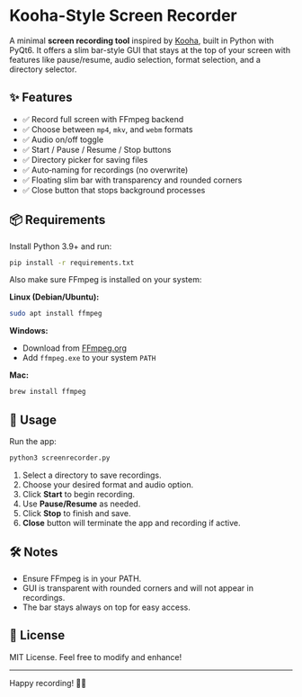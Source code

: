 # Kooha-Style Screen Recorder

A minimal **screen recording tool** inspired by [Kooha](https://apps.gnome.org/Kooha/), built in Python with PyQt6. It offers a slim bar-style GUI that stays at the top of your screen with features like pause/resume, audio selection, format selection, and a directory selector.

## ✨ Features

- ✅ Record full screen with FFmpeg backend
- ✅ Choose between `mp4`, `mkv`, and `webm` formats
- ✅ Audio on/off toggle
- ✅ Start / Pause / Resume / Stop buttons
- ✅ Directory picker for saving files
- ✅ Auto‑naming for recordings (no overwrite)
- ✅ Floating slim bar with transparency and rounded corners
- ✅ Close button that stops background processes

## 📦 Requirements

Install Python 3.9+ and run:

```bash
pip install -r requirements.txt
```

Also make sure FFmpeg is installed on your system:

**Linux (Debian/Ubuntu):**

```bash
sudo apt install ffmpeg
```

**Windows:**

- Download from [FFmpeg.org](https://ffmpeg.org/download.html)
- Add `ffmpeg.exe` to your system `PATH`

**Mac:**

```bash
brew install ffmpeg
```

## 🚀 Usage

Run the app:

```bash
python3 screenrecorder.py
```

1. Select a directory to save recordings.
2. Choose your desired format and audio option.
3. Click **Start** to begin recording.
4. Use **Pause/Resume** as needed.
5. Click **Stop** to finish and save.
6. **Close** button will terminate the app and recording if active.

## 🛠 Notes

- Ensure FFmpeg is in your PATH.
- GUI is transparent with rounded corners and will not appear in recordings.
- The bar stays always on top for easy access.

## 📜 License

MIT License. Feel free to modify and enhance!

---

Happy recording! 🎥✨

